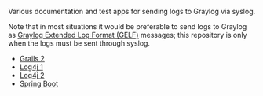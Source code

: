 Various documentation and test apps for sending logs to Graylog via syslog.

Note that in most situations it would be preferable to send logs to Graylog as [Graylog Extended Log Format (GELF)](https://docs.graylog.org/en/4.1/pages/sending/gelf.html) messages; this repository is only when the logs must be sent through syslog.

- [Grails 2](grails2/)
- [Log4j 1](log4j1/)
- [Log4j 2](log4j2/)
- [Spring Boot](spring-boot/)
